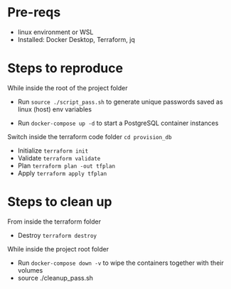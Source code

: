 # Pre-reqs
- linux environment or WSL
- Installed: Docker Desktop, Terraform, jq

# Steps to reproduce
While inside the root of the project folder
- Run `source ./script_pass.sh` to generate unique passwords saved as linux (host) env variables

- Run `docker-compose up -d` to start a PostgreSQL container instances

Switch inside the terraform code folder `cd provision_db`

- Initialize `terraform init`
- Validate `terraform validate`
- Plan `terraform plan -out tfplan`
- Apply `terraform apply tfplan`

# Steps to clean up
From inside the terraform folder 
- Destroy `terraform destroy`

While inside the project root folder
- Run `docker-compose down -v` to wipe the containers together with their volumes
- source ./cleanup_pass.sh


